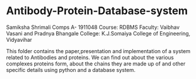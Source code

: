 # Antibody-Protein-Database-system
Samiksha Shrimali
Comps A- 1911048
Course: RDBMS
Faculty: Vaibhav Vasani and Pradnya Bhangale
College: K.J.Somaiya College of Engineering, Vidyavihar

This folder contains the paper,presentation and implementation of a system related to Antibodies and proteins.
We can find out about the various complexes proteins form, about the chains they are made up of and other specific details using python and a database system.
